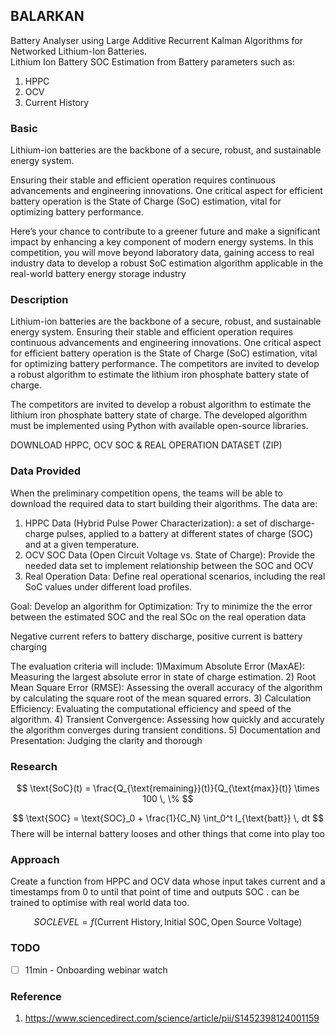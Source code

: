 ## BALARKAN
Battery Analyser using Large Additive Recurrent Kalman Algorithms for Networked Lithium-Ion Batteries. \
Lithium Ion Battery SOC Estimation from Battery parameters such as:

1. HPPC
2. OCV
3. Current History

### Basic 
Lithium-ion batteries are the backbone of a secure, robust, and sustainable energy system.

Ensuring their stable and efficient operation requires continuous advancements and engineering innovations. One critical aspect for efficient battery operation is the State of Charge (SoC) estimation, vital for optimizing battery performance.

Here’s your chance to contribute to a greener future and make a significant impact by enhancing a key component of modern energy systems. In this competition, you will move beyond laboratory data, gaining access to real industry data to develop a robust SoC estimation algorithm applicable in the real-world battery energy storage industry

### Description
Lithium-ion batteries are the backbone of a secure, robust, and sustainable
energy system.
Ensuring their stable and efficient operation requires continuous advancements and
engineering innovations. One critical aspect for efficient battery operation is the
State of Charge (SoC) estimation, vital for optimizing battery performance.
The competitors are invited to develop a robust algorithm to estimate the lithium
iron phosphate battery state of charge.

The competitors are invited to develop a robust algorithm to estimate the lithium iron phosphate battery state of charge.
The developed algorithm must be implemented using Python with available open-source libraries.

DOWNLOAD HPPC, OCV SOC & REAL OPERATION DATASET (ZIP)


### Data Provided

When the preliminary competition opens, the teams will be able to download the
required data to start building their algorithms. The data are:

1) HPPC Data (Hybrid Pulse Power Characterization): a set of discharge-charge pulses, applied to a battery at different states of charge (SOC) and at a given temperature.
2) OCV SOC Data (Open Circuit Voltage vs. State of Charge): Provide the needed data set to implement relationship between the SOC and OCV
3) Real Operation Data: Define real operational scenarios, including the real SoC values under different load profiles.

Goal:
Develop an algorithm for Optimization: Try to minimize the the error between the
estimated SOC and the real SOc on the real operation data

Negative current refers to battery discharge, positive current is battery charging

The evaluation criteria will include:
1)Maximum Absolute Error (MaxAE): Measuring the largest absolute error in state of charge estimation.
2) Root Mean Square Error (RMSE): Assessing the overall accuracy of the algorithm by calculating the square root of the mean squared errors.
3) Calculation Efficiency: Evaluating the computational efficiency and speed of the algorithm.
4) Transient Convergence: Assessing how quickly and accurately the algorithm converges during transient conditions.
5) Documentation and Presentation: Judging the clarity and thorough

### Research
$$ 
\text{SoC}(t) = \frac{Q_{\text{remaining}}(t)}{Q_{\text{max}}(t)} \times 100 \, \%
$$

$$
\text{SOC} = \text{SOC}_0 + \frac{1}{C_N} \int_0^t I_{\text{batt}} \, dt
$$
There will be internal battery looses and other things that come into play too

### Approach
Create a function from HPPC and OCV data whose input takes current and a timestamps from 0 to until that point of time and outputs SOC . can be trained to optimise with real world data too.

$$
SOCLEVEL = f(\text{Current History}, \text{Initial SOC}, \text{Open Source Voltage})
$$

### TODO
- [ ] 11min - Onboarding webinar watch

### Reference

1. https://www.sciencedirect.com/science/article/pii/S1452398124001159